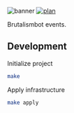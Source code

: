 ![banner](https://brutalismbot.com/banner.png)
[![plan](https://img.shields.io/github/workflow/status/brutalismbot/events/plan?logo=github&style=flat-square)](https://github.com/brutalismbot/events/actions)

Brutalismbot events.

## Development

Initialize project

```bash
make
```

Apply infrastructure

```bash
make apply
```
